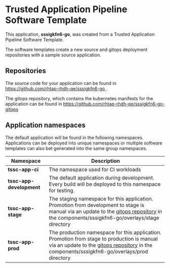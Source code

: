 # Trusted Application Pipeline Software Template

This application, **sssigkfn6-go**, was created from a Trusted Application Pipeline Software Template.

The software templates create a new source and gitops deployment repositories with a sample source application. 

## Repositories

The source code for your application can be found in [https://github.com/rhtap-rhdh-qe/sssigkfn6-go ](https://github.com/rhtap-rhdh-qe/sssigkfn6-go ).
 
The gitops repository, which contains the kubernetes manifests for the application can be found in 
[https://github.com/rhtap-rhdh-qe/sssigkfn6-go-gitops ](https://github.com/rhtap-rhdh-qe/sssigkfn6-go-gitops ) 

## Application namespaces 

The default application will be found in the following namespaces. Applications can be deployed into unique namespaces or multiple software templates can also bet generated into the same group namespaces.  

|  Namespace   |  Description   |  
| -------- | -------- |
| **tssc-app-ci** | The namespace used for CI workloads |
| **tssc-app-development** | The default application during development. Every build will be deployed to this namespace for testing. |
| **tssc-app-stage** | The staging namespace for this application. Promotion from development to stage is manual via an update to the [gitops repository](https://github.com/rhtap-rhdh-qe/sssigkfn6-go-gitops ) in the components/sssigkfn6-go/overlays/stage directory |
| **tssc-app-prod** | The production namespace for this application. Promotion from stage to production is manual via an update to the [gitops repository](https://github.com/rhtap-rhdh-qe/sssigkfn6-go-gitops ) in the components/sssigkfn6-go/overlays/prod directory |